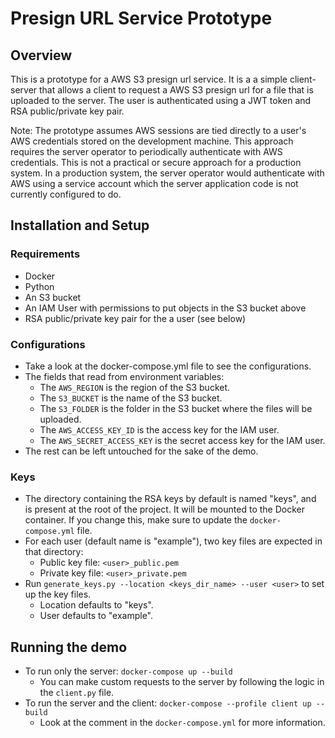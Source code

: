# Presign URL Service Prototype

## Overview
This is a prototype for a AWS S3 presign url service. It is a a simple client-server that allows a client to request a AWS S3 presign url for a file that is uploaded to the server. The user is authenticated using a JWT token and RSA public/private key pair.

Note: The prototype assumes AWS sessions are tied directly to a user's AWS credentials stored on the development machine. This approach requires the server operator to periodically authenticate with AWS credentials. This is not a practical or secure approach for a production system. In a production system, the server operator would authenticate with AWS using a service account which the server application code is not currently configured to do.

## Installation and Setup

### Requirements
- Docker
- Python
- An S3 bucket
- An IAM User with permissions to put objects in the S3 bucket above
- RSA public/private key pair for the a user (see below)

### Configurations
- Take a look at the docker-compose.yml file to see the configurations.
- The fields that read from environment variables:
    - The `AWS_REGION` is the region of the S3 bucket.
    - The `S3_BUCKET` is the name of the S3 bucket.
    - The `S3_FOLDER` is the folder in the S3 bucket where the files will be uploaded.
    - The `AWS_ACCESS_KEY_ID` is the access key for the IAM user.
    - The `AWS_SECRET_ACCESS_KEY` is the secret access key for the IAM user.
- The rest can be left untouched for the sake of the demo.

### Keys
- The directory containing the RSA keys by default is named "keys", and is present at the root of the project. It will be mounted to the Docker container. If you change this, make sure to update the `docker-compose.yml` file.
- For each user (default name is "example"), two key files are expected in that directory:
    - Public key file: `<user>_public.pem`
    - Private key file: `<user>_private.pem`
- Run `generate_keys.py --location <keys_dir_name> --user <user>` to set up the key files.
    - Location defaults to "keys".
    - User defaults to "example".

## Running the demo
- To run only the server: `docker-compose up --build`
    - You can make custom requests to the server by following the logic in the `client.py` file.
- To run the server and the client: `docker-compose --profile client up --build`
    - Look at the comment in the `docker-compose.yml` for more information.